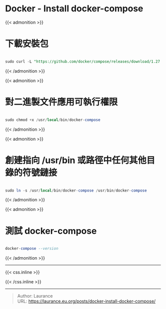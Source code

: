 # Docker - Install docker-compose


{{< admonition >}}

# **下載安裝包**

```sql

sudo curl -L "https://github.com/docker/compose/releases/download/1.27.1/docker-compose-$(uname -s)-$(uname -m)" -o /usr/local/bin/docker-compose

```

{{< /admonition >}}

{{< admonition >}}   

# **對二進製文件應用可執行權限**

```sql

sudo chmod +x /usr/local/bin/docker-compose

```

{{< /admonition >}}

{{< admonition >}}
    
# **創建指向 /usr/bin 或路徑中任何其他目錄的符號鏈接**

```sql

sudo ln -s /usr/local/bin/docker-compose /usr/bin/docker-compose

```

{{< /admonition >}}

{{< admonition >}}    

# **測試 docker-compose**

```sql

docker-compose --version

```

{{< /admonition >}}


***

{{< css.inline >}}
<style>
.emojify {
	font-family: Apple Color Emoji, Segoe UI Emoji, NotoColorEmoji, Segoe UI Symbol, Android Emoji, EmojiSymbols;
	font-size: 2rem;
	vertical-align: middle;
}
@media screen and (max-width:650px) {
  .nowrap {
    display: block;
    margin: 25px 0;
  }
}
</style>
{{< /css.inline >}}


---

> Author: Laurance  
> URL: https://laurance.eu.org/posts/docker-install-docker-compose/  

